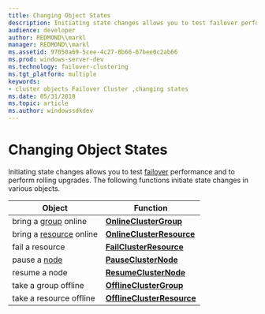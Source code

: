 ```yaml
---
title: Changing Object States
description: Initiating state changes allows you to test failover performance and to perform rolling upgrades. The following functions initiate state changes in various objects.
audience: developer
author: REDMOND\\markl
manager: REDMOND\\markl
ms.assetid: 97050a69-5cee-4c27-8b66-67bee0c2ab66
ms.prod: windows-server-dev
ms.technology: failover-clustering
ms.tgt_platform: multiple
keywords:
- cluster objects Failover Cluster ,changing states
ms.date: 05/31/2018
ms.topic: article
ms.author: windowssdkdev
---
```


# Changing Object States

Initiating state changes allows you to test [failover](failover.md) performance and to perform rolling upgrades. The following functions initiate state changes in various objects.



| Object                                   | Function                                                 |
|------------------------------------------|----------------------------------------------------------|
| bring a [group](groups.md) online       | [**OnlineClusterGroup**](/windows/previous-versions/ClusAPI/nc-clusapi-pclusapi_online_cluster_group?branch=master)         |
| bring a [resource](resources.md) online | [**OnlineClusterResource**](/windows/previous-versions/ClusAPI/nc-clusapi-pclusapi_online_cluster_resource?branch=master)   |
| fail a resource                          | [**FailClusterResource**](/windows/previous-versions/ClusAPI/nc-clusapi-pclusapi_fail_cluster_resource?branch=master)       |
| pause a [node](nodes.md)                | [**PauseClusterNode**](/windows/previous-versions/ClusAPI/nc-clusapi-pclusapi_pause_cluster_node?branch=master)             |
| resume a node                            | [**ResumeClusterNode**](/windows/previous-versions/ClusAPI/nc-clusapi-pclusapi_resume_cluster_node?branch=master)           |
| take a group offline                     | [**OfflineClusterGroup**](/windows/previous-versions/ClusAPI/nc-clusapi-pclusapi_offline_cluster_group?branch=master)       |
| take a resource offline                  | [**OfflineClusterResource**](/windows/previous-versions/ClusAPI/nc-clusapi-pclusapi_offline_cluster_resource?branch=master) |



 

 

 





